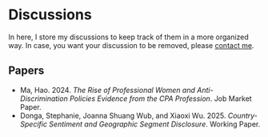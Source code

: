 # Discussions

In here, I store my discussions to keep track of them in a more organized way. In case, you want your discussion to be removed, please [contact me](mailto:peter@rsm.nl).

## Papers

- Ma, Hao. 2024. _The Rise of Professional Women and Anti-Discrimination Policies Evidence from the CPA Profession_. Job Market Paper.
- Donga, Stephanie, Joanna Shuang Wub, and Xiaoxi Wu. 2025. _Country-Specific Sentiment and Geographic Segment Disclosure_. Working Paper.
